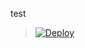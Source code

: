 
test



> [![Deploy](https://www.herokucdn.com/deploy/button.png)](https://dashboard.heroku.com/new?template=https://github.com/Art-Bodz/replant-MBC)



